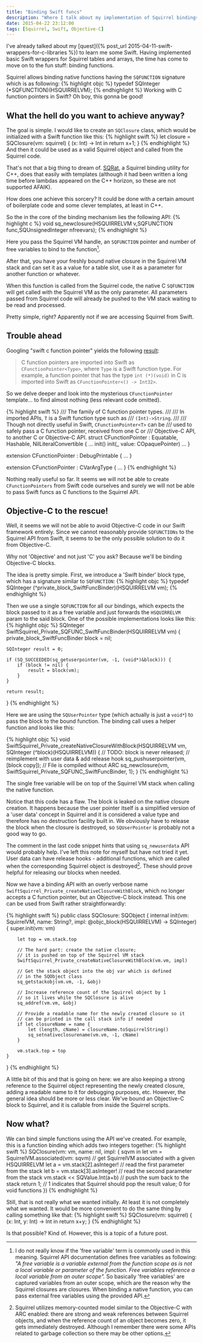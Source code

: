```yaml
---
title: "Binding Swift funcs"
description: "Where I talk about my implementation of Squirrel bindings for Swift funcs"
date: 2015-04-22 23:12:00
tags: [Squirrel, Swift, Objective-C]
---
```

I've already talked about my [quest]({% post_url 2015-04-11-swift-wrappers-for-c-libraries %}) to learn me some Swift. Having implemented basic Swift wrappers for Squirrel tables and arrays, the time has come to move on to the fun stuff: binding functions.

Squirrel allows binding native functions having the `SQFUNCTION` signature which is as following:
{% highlight objc %}
typedef SQInteger (*SQFUNCTION)(HSQUIRRELVM);
{% endhighlight %}
Working with C function pointers in Swift? Oh boy, this gonna be good!
<!--more-->

## What the hell do you want to achieve anyway?

The goal is simple. I would like to create an `SQClosure` class, which would be initialized with a Swift function like this:
{% highlight swift %}
let closure = SQClosure(vm: squirrel) { (x: Int) -> Int in
  return x+1;
}
{% endhighlight %}
And then it could be used as a valid Squirrel object and called from the Squirrel code.

That's not that a big thing to dream of. [SQRat](http://scrat.sourceforge.net/), a Squirrel binding utility for C++, does that easily with templates (although it had been written a long time before lambdas appeared on the C++ horizon, so these are not supported AFAIK).

How does one achieve this sorcery? It could be done with a certain amount of boilerplate code and some clever templates, at least in C++.

So the in the core of the binding mechanism lies the following API:
{% highlight c %}
void sq_newclosure(HSQUIRRELVM v,SQFUNCTION func,SQUnsignedInteger nfreevars);
{% endhighlight %}

Here you pass the Squirrel VM handle, an `SQFUNCTION` pointer and number of free variables to bind to the function[^1].

After that, you have your freshly bound native closure in the Squirrel VM stack and can set it as a value for a table slot, use it as a parameter for another function or whatever.

When this function is called from the Squirrel code, the native C `SQFUNCTION` will get called with the Squirrel VM as the only parameter. All parameters passed from Squirrel code will already be pushed to the VM stack waiting to be read and processed.

Pretty simple, right? Apparently not if we are accessing Squirrel from Swift.

[^1]: I do not really know if the 'free variable' term is commonly used in this meaning. Squirrel API documentation defines free variables as following: *"A free variable is a variable external from the function scope as is not a local variable or parameter of the function. Free variables reference a local variable from an outer scope".* So basically 'free variables' are captured variables from an outer scope, which are the reason why the Squirrel closures are closures. When binding a native function, you can pass external free variables using the provided API.

## Trouble ahead

Googling "swift c function pointer" yields the following [result](https://developer.apple.com/library/ios/documentation/Swift/Conceptual/BuildingCocoaApps/InteractingWithCAPIs.html):

>C function pointers are imported into Swift as `CFunctionPointer<Type>`, where `Type` is a Swift function type. For example, a function pointer that has the type `int (*)(void)` in C is imported into Swift as `CFunctionPointer<() -> Int32>`.

So we delve deeper and look into the mysterious `CFunctionPointer` template... to find almost nothing (less relevant code omitted).

{% highlight swift %}
/// The family of C function pointer types.
///
/// In imported APIs, `T` is a Swift function type such as
/// `(Int)->String`.
///
/// Though not directly useful in Swift, `CFunctionPointer<T>` can be
/// used to safely pass a C function pointer, received from one C or
/// Objective-C API, to another C or Objective-C API.
struct CFunctionPointer<T> : Equatable, Hashable, NilLiteralConvertible {
...
init()
init(_ value: COpaquePointer)
...
}

extension CFunctionPointer : DebugPrintable {
...
}

extension CFunctionPointer : CVarArgType {
...
}
{% endhighlight %}

Nothing really useful so far. It seems we will not be able to create `CFunctionPointers` from Swift code ourselves and surely we will not be able to pass Swift funcs as C functions to the Squirrel API.

## Objective-C to the rescue!

Well, it seems we will not be able to avoid Objective-C code in our Swift framework entirely. Since we cannot reasonably provide `SQFUNCTIONs` to the Squirrel API from Swift, it seems to be the only possible solution to do it from Objective-C.

Why not 'Objective' and not just 'C' you ask? Because we'll be binding Objective-C blocks.

The idea is pretty simple. First, we introduce a 'Swift binder' block type, which has a signature similar to `SQFUNCTION`:
{% highlight objc %}
typedef SQInteger (^private_block_SwiftFuncBinder)(HSQUIRRELVM vm);
{% endhighlight %}

Then we use a single `SQFUNCTION` for all our bindings, which expects the block passed to it as a free variable and just forwards the `HSQUIRRELVM` param to the said block. One of the possible implementations looks like this:
{% highlight objc %}
SQInteger SwiftSquirrel_Private_SQFUNC_SwiftFuncBinder(HSQUIRRELVM vm) {
    private_block_SwiftFuncBinder block = nil;

    SQInteger result = 0;

    if (SQ_SUCCEEDED(sq_getuserpointer(vm, -1, (void*)&block))) {
        if (block != nil) {
            result = block(vm);
        }
    }

    return result;
}
{% endhighlight %}

Here we are using the `SQUserPointer` type (which actually is just a `void*`) to pass the block to the bound function. The binding call uses a helper function and looks like this:

{% highlight objc %}
void SwiftSquirrel_Private_createNativeClosureWithBlock(HSQUIRRELVM vm,
        SQInteger (^block)(HSQUIRRELVM))
{
    // TODO: block is never released;
    // reimplement with user data & add release hook
    sq_pushuserpointer(vm, [block copy]); // File is compiled without ARC
    sq_newclosure(vm, SwiftSquirrel_Private_SQFUNC_SwiftFuncBinder, 1);
}
{% endhighlight %}

The single free variable will be on top of the Squirrel VM stack when calling the native function.

Notice that this code has a flaw. The block is leaked on the native closure creation. It happens because the user pointer itself is a simplified version of a 'user data' concept in Squirrel and it is considered a value type and therefore has no destruction facility built in. We obviously have to release the block when the closure is destroyed, so `SQUserPointer` is probably not a good way to go.

The comment in the last code snippet hints that using `sq_newuserdata` API would probably help. I've left this note for myself but have not tried it yet. User data can have release hooks - additional functions, which are called when the corresponding Squirrel object is destroyed[^2]. These should prove helpful for releasing our blocks when needed.

[^2]: Squirrel utilizes memory-counted model similar to the Objective-C with ARC enabled: there are strong and weak references between Squirrel objects, and when the reference count of an object becomes zero, it gets immediately destroyed. Although I remember there were some APIs related to garbage collection so there may be other options.

Now we have a binding API with an overly verbose name `SwiftSquirrel_Private_createNativeClosureWithBlock`, which no longer accepts a C function pointer, but an Objective-C block instead. This one can be used from Swift rather straightforwardly:

{% highlight swift %}
public class SQClosure: SQObject {
    internal init(vm: SquirrelVM, name: String?,
      impl: @objc_block(HSQUIRRELVM) -> SQInteger) {
        super.init(vm: vm)

        let top = vm.stack.top

        // The hard part: create the native closure;
        // it is pushed on top of the Squirrel VM stack
        SwiftSquirrel_Private_createNativeClosureWithBlock(vm.vm, impl)

        // Get the stack object into the obj var which is defined
        // in the SQObject class
        sq_getstackobj(vm.vm, -1, &obj)

        // Increase reference count of the Squirrel object by 1
        // so it lives while the SQClosure is alive
        sq_addref(vm.vm, &obj)

        // Provide a readable name for the newly created closure so it
        // can be printed in the call stack info if needed
        if let closureName = name {
            let (length, cName) = closureName.toSquirrelString()
            sq_setnativeclosurename(vm.vm, -1, cName)
        }

        vm.stack.top = top
    }
}
{% endhighlight %}

A little bit of this and that is going on here: we are also keeping a strong reference to the Squirrel object representing the newly created closure, adding a readable name to it for debugging purposes, etc. However, the general idea should be more or less clear. We've bound an Objective-C block to Squirrel, and it is callable from inside the Squirrel scripts.

## Now what?

We can bind simple functions using the API we've created. For example, this is a function binding which adds two integers together:
{% highlight swift %}
SQClosure(vm: vm, name: nil, impl: { sqvm in
  let vm = SquirrelVM.associated(vm: sqvm) // get SquirrelVM associated with a given HSQUIRRELVM
  let a = vm.stack[2].asInteger! // read the first parameter from the stack
  let b = vm.stack[3].asInteger! // read the second parameter from the stack
  vm.stack << SQValue.Int(a+b) // push the sum back to the stack
  return 1; // 1 indicates that Squirrel should pop the result value; 0 for void functions
})
{% endhighlight %}

Still, that is not really what we wanted initially. At least it is not completely what we wanted. It would be more convenient to do the same thing by calling something like that:
{% highlight swift %}
SQClosure(vm: squirrel) { (x: Int, y: Int) -> Int in
  return x+y;
}
{% endhighlight %}

Is that possible? Kind of. However, this is a topic of a future post.
